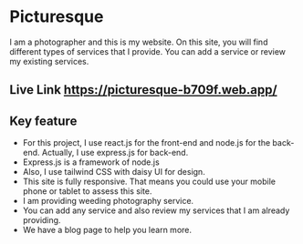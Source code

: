 # Picturesque #

I am a photographer and this is my website. On this site, you will find different types of services that I provide. You can add a service or review my existing services. 

## Live Link https://picturesque-b709f.web.app/

## Key feature ##
 * For this project, I use react.js for the front-end and node.js for the back-end. Actually, I use express.js for back-end.
 * Express.js is a framework of node.js
 * Also, I use tailwind CSS with daisy UI for design.
 * This site is fully responsive. That means you could use your mobile phone or tablet to assess this site.
 * I am providing weeding photography service. 
 * You can add any service and also review my services that I am already providing.
 * We have a blog page to help you learn more.